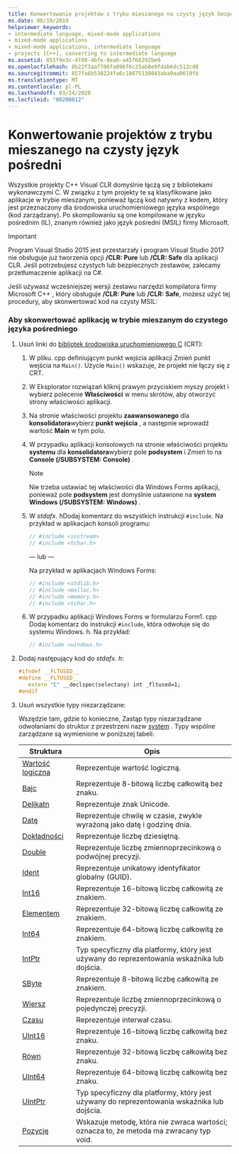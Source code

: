 ```yaml
---
title: Konwertowanie projektów z trybu mieszanego na czysty język bezpośredni
ms.date: 08/19/2019
helpviewer_keywords:
- intermediate language, mixed-mode applications
- mixed-mode applications
- mixed-mode applications, intermediate language
- projects [C++], converting to intermediate language
ms.assetid: 855f9e3c-4f09-4bfe-8eab-a45f68292be9
ms.openlocfilehash: 8b22f3aaf706fa096f6c25ab8e9fdab6dc512cd8
ms.sourcegitcommit: 857fa6b530224fa6c18675138043aba9aa0619fb
ms.translationtype: MT
ms.contentlocale: pl-PL
ms.lasthandoff: 03/24/2020
ms.locfileid: "80208812"
---
```

# <a name="converting-projects-from-mixed-mode-to-pure-intermediate-language"></a>Konwertowanie projektów z trybu mieszanego na czysty język pośredni

Wszystkie projekty C++ Visual CLR domyślnie łączą się z bibliotekami wykonawczymi C. W związku z tym projekty te są klasyfikowane jako aplikacje w trybie mieszanym, ponieważ łączą kod natywny z kodem, który jest przeznaczony dla środowiska uruchomieniowego języka wspólnego (kod zarządzany). Po skompilowaniu są one kompilowane w języku pośrednim (IL), znanym również jako język pośredni (MSIL) firmy Microsoft.

> [!IMPORTANT]
> Program Visual Studio 2015 jest przestarzały i program Visual Studio 2017 nie obsługuje już tworzenia opcji **/CLR: Pure** lub **/CLR: Safe** dla aplikacji CLR. Jeśli potrzebujesz czystych lub bezpiecznych zestawów, zalecamy przetłumaczenie aplikacji na C#.

Jeśli używasz wcześniejszej wersji zestawu narzędzi kompilatora firmy Microsoft C++ , który obsługuje **/CLR: Pure** lub **/CLR: Safe**, możesz użyć tej procedury, aby skonwertować kod na czysty MSIL:

### <a name="to-convert-your-mixed-mode-application-into-pure-intermediate-language"></a>Aby skonwertować aplikację w trybie mieszanym do czystego języka pośredniego

1. Usuń linki do [bibliotek środowiska uruchomieniowego C](../c-runtime-library/crt-library-features.md) (CRT):

   1. W pliku. cpp definiującym punkt wejścia aplikacji Zmień punkt wejścia na `Main()`. Użycie `Main()` wskazuje, że projekt nie łączy się z CRT.

   2. W Eksplorator rozwiązań kliknij prawym przyciskiem myszy projekt i wybierz polecenie **Właściwości** w menu skrótów, aby otworzyć strony właściwości aplikacji.

   3. Na stronie właściwości projektu **zaawansowanego** dla **konsolidatora**wybierz **punkt wejścia** , a następnie wprowadź wartość **Main** w tym polu.

   4. W przypadku aplikacji konsolowych na stronie właściwości projektu **systemu** dla **konsolidatora**wybierz pole **podsystem** i Zmień to na **Console (/SUBSYSTEM: Console)** .

      > [!NOTE]
      > Nie trzeba ustawiać tej właściwości dla Windows Forms aplikacji, ponieważ pole **podsystem** jest domyślnie ustawione na **system Windows (/SUBSYSTEM: Windows)** .

   5. W *stdafx. h*Dodaj komentarz do wszystkich instrukcji `#include`. Na przykład w aplikacjach konsoli programu:

      ```cpp
      // #include <iostream>
      // #include <tchar.h>
      ```

       — lub —

       Na przykład w aplikacjach Windows Forms:

      ```cpp
      // #include <stdlib.h>
      // #include <malloc.h>
      // #include <memory.h>
      // #include <tchar.h>
      ```

   6. W przypadku aplikacji Windows Forms w formularzu Form1. cpp Dodaj komentarz do instrukcji `#include`, która odwołuje się do systemu Windows. h. Na przykład:

      ```cpp
      // #include <windows.h>
      ```

2. Dodaj następujący kod do *stdafx. h*:

   ```cpp
   #ifndef __FLTUSED__
   #define __FLTUSED__
      extern "C" __declspec(selectany) int _fltused=1;
   #endif
   ```

3. Usuń wszystkie typy niezarządzane:

   Wszędzie tam, gdzie to konieczne, Zastąp typy niezarządzane odwołaniami do struktur z przestrzeni nazw [system](/dotnet/api/system) . Typy wspólne zarządzane są wymienione w poniższej tabeli:

   |Struktura|Opis|
   |---------------|-----------------|
   |[Wartość logiczna](/dotnet/api/system.boolean)|Reprezentuje wartość logiczną.|
   |[Bajc](/dotnet/api/system.byte)|Reprezentuje 8-bitową liczbę całkowitą bez znaku.|
   |[Delikatn](/dotnet/api/system.char)|Reprezentuje znak Unicode.|
   |[Datę](/dotnet/api/system.datetime)|Reprezentuje chwilę w czasie, zwykle wyrażoną jako datę i godzinę dnia.|
   |[Dokładności](/dotnet/api/system.decimal)|Reprezentuje liczbę dziesiętną.|
   |[Double](/dotnet/api/system.double)|Reprezentuje liczbę zmiennoprzecinkową o podwójnej precyzji.|
   |[Ident](/dotnet/api/system.guid)|Reprezentuje unikatowy identyfikator globalny (GUID).|
   |[Int16](/dotnet/api/system.int16)|Reprezentuje 16-bitową liczbę całkowitą ze znakiem.|
   |[Elementem](/dotnet/api/system.int32)|Reprezentuje 32-bitową liczbę całkowitą ze znakiem.|
   |[Int64](/dotnet/api/system.int64)|Reprezentuje 64-bitową liczbę całkowitą ze znakiem.|
   |[IntPtr](/dotnet/api/system.intptr)|Typ specyficzny dla platformy, który jest używany do reprezentowania wskaźnika lub dojścia.|
   |[SByte](/dotnet/api/system.byte)|Reprezentuje 8-bitową liczbę całkowitą ze znakiem.|
   |[Wiersz](/dotnet/api/system.single)|Reprezentuje liczbę zmiennoprzecinkową o pojedynczej precyzji.|
   |[Czasu](/dotnet/api/system.timespan)|Reprezentuje interwał czasu.|
   |[UInt16](/dotnet/api/system.uint16)|Reprezentuje 16-bitową liczbę całkowitą bez znaku.|
   |[Równ](/dotnet/api/system.uint32)|Reprezentuje 32-bitową liczbę całkowitą bez znaku.|
   |[UInt64](/dotnet/api/system.uint64)|Reprezentuje 64-bitową liczbę całkowitą bez znaku.|
   |[UIntPtr](/dotnet/api/system.uintptr)|Typ specyficzny dla platformy, który jest używany do reprezentowania wskaźnika lub dojścia.|
   |[Pozycję](/dotnet/api/system.void)|Wskazuje metodę, która nie zwraca wartości; oznacza to, że metoda ma zwracany typ void.|
